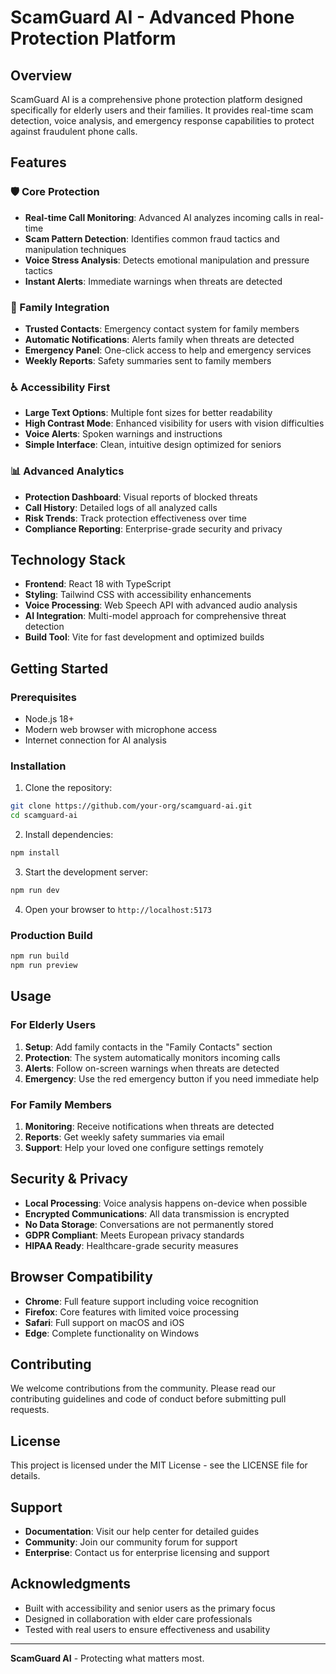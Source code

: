 # ScamGuard AI - Advanced Phone Protection Platform

## Overview

ScamGuard AI is a comprehensive phone protection platform designed specifically for elderly users and their families. It provides real-time scam detection, voice analysis, and emergency response capabilities to protect against fraudulent phone calls.

## Features

### 🛡️ Core Protection
- **Real-time Call Monitoring**: Advanced AI analyzes incoming calls in real-time
- **Scam Pattern Detection**: Identifies common fraud tactics and manipulation techniques
- **Voice Stress Analysis**: Detects emotional manipulation and pressure tactics
- **Instant Alerts**: Immediate warnings when threats are detected

### 👥 Family Integration
- **Trusted Contacts**: Emergency contact system for family members
- **Automatic Notifications**: Alerts family when threats are detected
- **Emergency Panel**: One-click access to help and emergency services
- **Weekly Reports**: Safety summaries sent to family members

### ♿ Accessibility First
- **Large Text Options**: Multiple font sizes for better readability
- **High Contrast Mode**: Enhanced visibility for users with vision difficulties
- **Voice Alerts**: Spoken warnings and instructions
- **Simple Interface**: Clean, intuitive design optimized for seniors

### 📊 Advanced Analytics
- **Protection Dashboard**: Visual reports of blocked threats
- **Call History**: Detailed logs of all analyzed calls
- **Risk Trends**: Track protection effectiveness over time
- **Compliance Reporting**: Enterprise-grade security and privacy

## Technology Stack

- **Frontend**: React 18 with TypeScript
- **Styling**: Tailwind CSS with accessibility enhancements
- **Voice Processing**: Web Speech API with advanced audio analysis
- **AI Integration**: Multi-model approach for comprehensive threat detection
- **Build Tool**: Vite for fast development and optimized builds

## Getting Started

### Prerequisites
- Node.js 18+ 
- Modern web browser with microphone access
- Internet connection for AI analysis

### Installation

1. Clone the repository:
```bash
git clone https://github.com/your-org/scamguard-ai.git
cd scamguard-ai
```

2. Install dependencies:
```bash
npm install
```

3. Start the development server:
```bash
npm run dev
```

4. Open your browser to `http://localhost:5173`

### Production Build

```bash
npm run build
npm run preview
```

## Usage

### For Elderly Users
1. **Setup**: Add family contacts in the "Family Contacts" section
2. **Protection**: The system automatically monitors incoming calls
3. **Alerts**: Follow on-screen warnings when threats are detected
4. **Emergency**: Use the red emergency button if you need immediate help

### For Family Members
1. **Monitoring**: Receive notifications when threats are detected
2. **Reports**: Get weekly safety summaries via email
3. **Support**: Help your loved one configure settings remotely

## Security & Privacy

- **Local Processing**: Voice analysis happens on-device when possible
- **Encrypted Communications**: All data transmission is encrypted
- **No Data Storage**: Conversations are not permanently stored
- **GDPR Compliant**: Meets European privacy standards
- **HIPAA Ready**: Healthcare-grade security measures

## Browser Compatibility

- **Chrome**: Full feature support including voice recognition
- **Firefox**: Core features with limited voice processing
- **Safari**: Full support on macOS and iOS
- **Edge**: Complete functionality on Windows

## Contributing

We welcome contributions from the community. Please read our contributing guidelines and code of conduct before submitting pull requests.

## License

This project is licensed under the MIT License - see the LICENSE file for details.

## Support

- **Documentation**: Visit our help center for detailed guides
- **Community**: Join our community forum for support
- **Enterprise**: Contact us for enterprise licensing and support

## Acknowledgments

- Built with accessibility and senior users as the primary focus
- Designed in collaboration with elder care professionals
- Tested with real users to ensure effectiveness and usability

---

**ScamGuard AI** - Protecting what matters most.